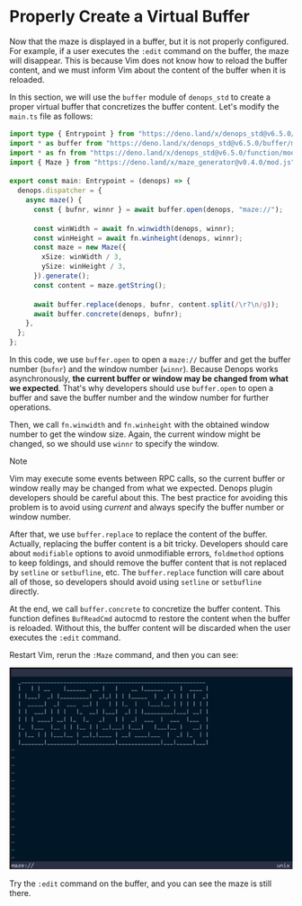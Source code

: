 # Properly Create a Virtual Buffer

Now that the maze is displayed in a buffer, but it is not properly configured.
For example, if a user executes the `:edit` command on the buffer, the maze will
disappear. This is because Vim does not know how to reload the buffer content,
and we must inform Vim about the content of the buffer when it is reloaded.

In this section, we will use the `buffer` module of `denops_std` to create a
proper virtual buffer that concretizes the buffer content. Let's modify the
`main.ts` file as follows:

```typescript:denops/denops-maze/main.ts
import type { Entrypoint } from "https://deno.land/x/denops_std@v6.5.0/mod.ts";
import * as buffer from "https://deno.land/x/denops_std@v6.5.0/buffer/mod.ts";
import * as fn from "https://deno.land/x/denops_std@v6.5.0/function/mod.ts";
import { Maze } from "https://deno.land/x/maze_generator@v0.4.0/mod.js";

export const main: Entrypoint = (denops) => {
  denops.dispatcher = {
    async maze() {
      const { bufnr, winnr } = await buffer.open(denops, "maze://");

      const winWidth = await fn.winwidth(denops, winnr);
      const winHeight = await fn.winheight(denops, winnr);
      const maze = new Maze({
        xSize: winWidth / 3,
        ySize: winHeight / 3,
      }).generate();
      const content = maze.getString();

      await buffer.replace(denops, bufnr, content.split(/\r?\n/g));
      await buffer.concrete(denops, bufnr);
    },
  };
};
```

In this code, we use `buffer.open` to open a `maze://` buffer and get the buffer
number (`bufnr`) and the window number (`winnr`). Because Denops works
asynchronously, **the current buffer or window may be changed from what we
expected**. That's why developers should use `buffer.open` to open a buffer and
save the buffer number and the window number for further operations.

Then, we call `fn.winwidth` and `fn.winheight` with the obtained window number
to get the window size. Again, the current window might be changed, so we should
use `winnr` to specify the window.

> [!NOTE]
>
> Vim may execute some events between RPC calls, so the current buffer or window
> really may be changed from what we expected. Denops plugin developers should
> be careful about this. The best practice for avoiding this problem is to avoid
> using _current_ and always specify the buffer number or window number.

After that, we use `buffer.replace` to replace the content of the buffer.
Actually, replacing the buffer content is a bit tricky. Developers should care
about `modifiable` options to avoid unmodifiable errors, `foldmethod` options to
keep foldings, and should remove the buffer content that is not replaced by
`setline` or `setbufline`, etc. The `buffer.replace` function will care about
all of those, so developers should avoid using `setline` or `setbufline`
directly.

At the end, we call `buffer.concrete` to concretize the buffer content. This
function defines `BufReadCmd` autocmd to restore the content when the buffer is
reloaded. Without this, the buffer content will be discarded when the user
executes the `:edit` command.

Restart Vim, rerun the `:Maze` command, and then you can see:

![](./img/properly-create-a-virtual-buffer-01.png)

Try the `:edit` command on the buffer, and you can see the maze is still there.
